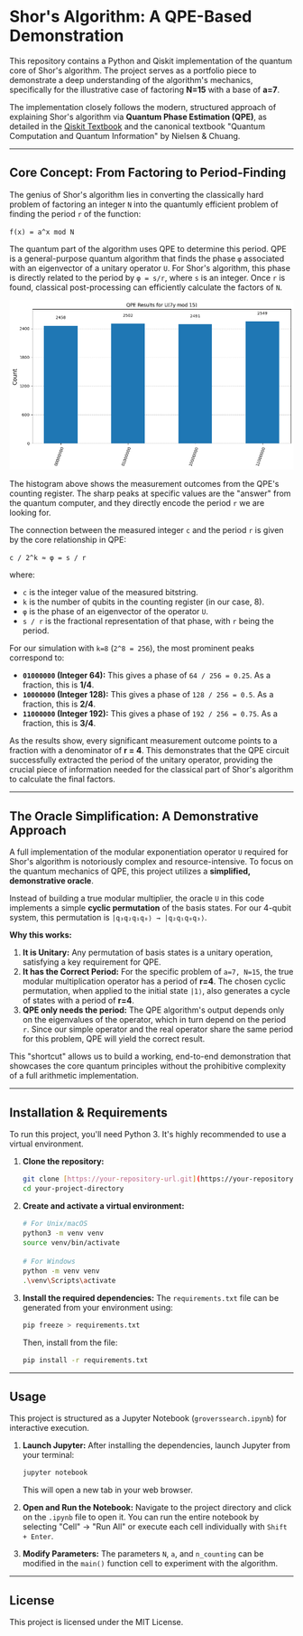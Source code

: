 # Shor's Algorithm: A QPE-Based Demonstration

This repository contains a Python and Qiskit implementation of the quantum core of Shor's algorithm. The project serves as a portfolio piece to demonstrate a deep understanding of the algorithm's mechanics, specifically for the illustrative case of factoring **N=15** with a base of **a=7**.

The implementation closely follows the modern, structured approach of explaining Shor's algorithm via **Quantum Phase Estimation (QPE)**, as detailed in the [Qiskit Textbook](https://quantum.cloud.ibm.com/learning/en/courses/fundamentals-of-quantum-algorithms/phase-estimation-and-factoring/shor-algorithm) and the canonical textbook "Quantum Computation and Quantum Information" by Nielsen & Chuang.



---

## Core Concept: From Factoring to Period-Finding

The genius of Shor's algorithm lies in converting the classically hard problem of factoring an integer `N` into the quantumly efficient problem of finding the period `r` of the function:

`f(x) = a^x mod N`

The quantum part of the algorithm uses QPE to determine this period. QPE is a general-purpose quantum algorithm that finds the phase `φ` associated with an eigenvector of a unitary operator `U`. For Shor's algorithm, this phase is directly related to the period by `φ = s/r`, where `s` is an integer. Once `r` is found, classical post-processing can efficiently calculate the factors of `N`.


![Shor algorithm result](images/qperesults.png) 

The histogram above shows the measurement outcomes from the QPE's counting register. The sharp peaks at specific values are the "answer" from the quantum computer, and they directly encode the period `r` we are looking for.

The connection between the measured integer `c` and the period `r` is given by the core relationship in QPE:

`c / 2^k ≈ φ = s / r`

where:
- `c` is the integer value of the measured bitstring.
- `k` is the number of qubits in the counting register (in our case, 8).
- `φ` is the phase of an eigenvector of the operator `U`.
- `s / r` is the fractional representation of that phase, with `r` being the period.

For our simulation with `k=8` (`2^8 = 256`), the most prominent peaks correspond to:

- **`01000000` (Integer 64):** This gives a phase of `64 / 256 = 0.25`. As a fraction, this is **1/4**.
- **`10000000` (Integer 128):** This gives a phase of `128 / 256 = 0.5`. As a fraction, this is **2/4**.
- **`11000000` (Integer 192):** This gives a phase of `192 / 256 = 0.75`. As a fraction, this is **3/4**.

As the results show, every significant measurement outcome points to a fraction with a denominator of **r = 4**. This demonstrates that the QPE circuit successfully extracted the period of the unitary operator, providing the crucial piece of information needed for the classical part of Shor's algorithm to calculate the final factors.

---

## The Oracle Simplification: A Demonstrative Approach

A full implementation of the modular exponentiation operator `U` required for Shor's algorithm is notoriously complex and resource-intensive. To focus on the quantum mechanics of QPE, this project utilizes a **simplified, demonstrative oracle**.

Instead of building a true modular multiplier, the oracle `U` in this code implements a simple **cyclic permutation** of the basis states. For our 4-qubit system, this permutation is `|q₃q₂q₁q₀⟩ → |q₂q₁q₀q₃⟩`.

**Why this works:**
1.  **It is Unitary:** Any permutation of basis states is a unitary operation, satisfying a key requirement for QPE.
2.  **It has the Correct Period:** For the specific problem of `a=7, N=15`, the true modular multiplication operator has a period of **r=4**. The chosen cyclic permutation, when applied to the initial state `|1⟩`, also generates a cycle of states with a period of **r=4**.
3.  **QPE only needs the period:** The QPE algorithm's output depends only on the eigenvalues of the operator, which in turn depend on the period `r`. Since our simple operator and the real operator share the same period for this problem, QPE will yield the correct result.

This "shortcut" allows us to build a working, end-to-end demonstration that showcases the core quantum principles without the prohibitive complexity of a full arithmetic implementation.

---

## Installation & Requirements

To run this project, you'll need Python 3. It's highly recommended to use a virtual environment.

1.  **Clone the repository:**
    ```bash
    git clone [https://your-repository-url.git](https://your-repository-url.git)
    cd your-project-directory
    ```

2.  **Create and activate a virtual environment:**
    ```bash
    # For Unix/macOS
    python3 -m venv venv
    source venv/bin/activate

    # For Windows
    python -m venv venv
    .\venv\Scripts\activate
    ```

3.  **Install the required dependencies:**
    The `requirements.txt` file can be generated from your environment using:
    ```bash
    pip freeze > requirements.txt
    ```
    Then, install from the file:
    ```bash
    pip install -r requirements.txt
    ```

---

## Usage

This project is structured as a Jupyter Notebook (`groverssearch.ipynb`) for interactive execution.

1.  **Launch Jupyter:**
    After installing the dependencies, launch Jupyter from your terminal:
    ```bash
    jupyter notebook
    ```
    This will open a new tab in your web browser.

2.  **Open and Run the Notebook:**
    Navigate to the project directory and click on the `.ipynb` file to open it. You can run the entire notebook by selecting "Cell" -> "Run All" or execute each cell individually with `Shift + Enter`.

3.  **Modify Parameters:**
    The parameters `N`, `a`, and `n_counting` can be modified in the `main()` function cell to experiment with the algorithm.

---

## License

This project is licensed under the MIT License.
